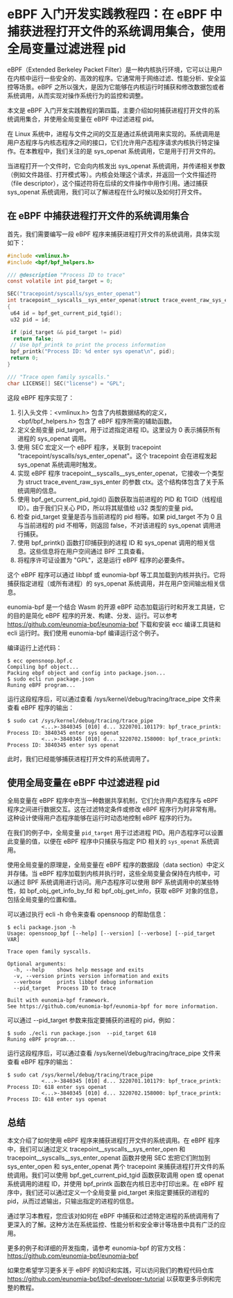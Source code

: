# eBPF 入门开发实践教程四：在 eBPF 中捕获进程打开文件的系统调用集合，使用全局变量过滤进程 pid

eBPF（Extended Berkeley Packet Filter）是一种内核执行环境，它可以让用户在内核中运行一些安全的、高效的程序。它通常用于网络过滤、性能分析、安全监控等场景。eBPF 之所以强大，是因为它能够在内核运行时捕获和修改数据包或者系统调用，从而实现对操作系统行为的监控和调整。

本文是 eBPF 入门开发实践教程的第四篇，主要介绍如何捕获进程打开文件的系统调用集合，并使用全局变量在 eBPF 中过滤进程 pid。

在 Linux 系统中，进程与文件之间的交互是通过系统调用来实现的。系统调用是用户态程序与内核态程序之间的接口，它们允许用户态程序请求内核执行特定操作。在本教程中，我们关注的是 sys_openat 系统调用，它是用于打开文件的。

当进程打开一个文件时，它会向内核发出 sys_openat 系统调用，并传递相关参数（例如文件路径、打开模式等）。内核会处理这个请求，并返回一个文件描述符（file descriptor），这个描述符将在后续的文件操作中用作引用。通过捕获 sys_openat 系统调用，我们可以了解进程在什么时候以及如何打开文件。

## 在 eBPF 中捕获进程打开文件的系统调用集合

首先，我们需要编写一段 eBPF 程序来捕获进程打开文件的系统调用，具体实现如下：

```c
#include <vmlinux.h>
#include <bpf/bpf_helpers.h>

/// @description "Process ID to trace"
const volatile int pid_target = 0;

SEC("tracepoint/syscalls/sys_enter_openat")
int tracepoint__syscalls__sys_enter_openat(struct trace_event_raw_sys_enter* ctx)
{
 u64 id = bpf_get_current_pid_tgid();
 u32 pid = id;

 if (pid_target && pid_target != pid)
  return false;
 // Use bpf_printk to print the process information
 bpf_printk("Process ID: %d enter sys openat\n", pid);
 return 0;
}

/// "Trace open family syscalls."
char LICENSE[] SEC("license") = "GPL";
```

这段 eBPF 程序实现了：

1. 引入头文件：<vmlinux.h> 包含了内核数据结构的定义，<bpf/bpf_helpers.h> 包含了 eBPF 程序所需的辅助函数。
2. 定义全局变量 pid_target，用于过滤指定进程 ID。这里设为 0 表示捕获所有进程的 sys_openat 调用。
3. 使用 SEC 宏定义一个 eBPF 程序，关联到 tracepoint "tracepoint/syscalls/sys_enter_openat"。这个 tracepoint 会在进程发起 sys_openat 系统调用时触发。
4. 实现 eBPF 程序 tracepoint__syscalls__sys_enter_openat，它接收一个类型为 struct trace_event_raw_sys_enter 的参数 ctx。这个结构体包含了关于系统调用的信息。
5. 使用 bpf_get_current_pid_tgid() 函数获取当前进程的 PID 和 TGID（线程组 ID）。由于我们只关心 PID，所以将其赋值给 u32 类型的变量 pid。
6. 检查 pid_target 变量是否与当前进程的 pid 相等。如果 pid_target 不为 0 且与当前进程的 pid 不相等，则返回 false，不对该进程的 sys_openat 调用进行捕获。
7. 使用 bpf_printk() 函数打印捕获到的进程 ID 和 sys_openat 调用的相关信息。这些信息将在用户空间通过 BPF 工具查看。
8. 将程序许可证设置为 "GPL"，这是运行 eBPF 程序的必要条件。

这个 eBPF 程序可以通过 libbpf 或 eunomia-bpf 等工具加载到内核并执行。它将捕获指定进程（或所有进程）的 sys_openat 系统调用，并在用户空间输出相关信息。

eunomia-bpf 是一个结合 Wasm 的开源 eBPF 动态加载运行时和开发工具链，它的目的是简化 eBPF 程序的开发、构建、分发、运行。可以参考 <https://github.com/eunomia-bpf/eunomia-bpf> 下载和安装 ecc 编译工具链和 ecli 运行时。我们使用 eunomia-bpf 编译运行这个例子。

编译运行上述代码：

```console
$ ecc opensnoop.bpf.c
Compiling bpf object...
Packing ebpf object and config into package.json...
$ sudo ecli run package.json
Runing eBPF program...
```

运行这段程序后，可以通过查看 /sys/kernel/debug/tracing/trace_pipe 文件来查看 eBPF 程序的输出：

```console
$ sudo cat /sys/kernel/debug/tracing/trace_pipe
           <...>-3840345 [010] d... 3220701.101179: bpf_trace_printk: Process ID: 3840345 enter sys openat
           <...>-3840345 [010] d... 3220702.158000: bpf_trace_printk: Process ID: 3840345 enter sys openat
```

此时，我们已经能够捕获进程打开文件的系统调用了。

## 使用全局变量在 eBPF 中过滤进程 pid

全局变量在 eBPF 程序中充当一种数据共享机制，它们允许用户态程序与 eBPF 程序之间进行数据交互。这在过滤特定条件或修改 eBPF 程序行为时非常有用。这种设计使得用户态程序能够在运行时动态地控制 eBPF 程序的行为。

在我们的例子中，全局变量 `pid_target` 用于过滤进程 PID。用户态程序可以设置此变量的值，以便在 eBPF 程序中只捕获与指定 PID 相关的 `sys_openat` 系统调用。

使用全局变量的原理是，全局变量在 eBPF 程序的数据段（data section）中定义并存储。当 eBPF 程序加载到内核并执行时，这些全局变量会保持在内核中，可以通过 BPF 系统调用进行访问。用户态程序可以使用 BPF 系统调用中的某些特性，如 bpf_obj_get_info_by_fd 和 bpf_obj_get_info，获取 eBPF 对象的信息，包括全局变量的位置和值。

可以通过执行 ecli -h 命令来查看 opensnoop 的帮助信息：

```console
$ ecli package.json -h
Usage: opensnoop_bpf [--help] [--version] [--verbose] [--pid_target VAR]

Trace open family syscalls.

Optional arguments:
  -h, --help    shows help message and exits 
  -v, --version prints version information and exits 
  --verbose     prints libbpf debug information 
  --pid_target  Process ID to trace 

Built with eunomia-bpf framework.
See https://github.com/eunomia-bpf/eunomia-bpf for more information.
```

可以通过 --pid_target 参数来指定要捕获的进程的 pid，例如：

```console
$ sudo ./ecli run package.json  --pid_target 618
Runing eBPF program...
```

运行这段程序后，可以通过查看 /sys/kernel/debug/tracing/trace_pipe 文件来查看 eBPF 程序的输出：

```console
$ sudo cat /sys/kernel/debug/tracing/trace_pipe
           <...>-3840345 [010] d... 3220701.101179: bpf_trace_printk: Process ID: 618 enter sys openat
           <...>-3840345 [010] d... 3220702.158000: bpf_trace_printk: Process ID: 618 enter sys openat
```

## 总结

本文介绍了如何使用 eBPF 程序来捕获进程打开文件的系统调用。在 eBPF 程序中，我们可以通过定义 tracepoint__syscalls__sys_enter_open 和 tracepoint__syscalls__sys_enter_openat 函数并使用 SEC 宏把它们附加到 sys_enter_open 和 sys_enter_openat 两个 tracepoint 来捕获进程打开文件的系统调用。我们可以使用 bpf_get_current_pid_tgid 函数获取调用 open 或 openat 系统调用的进程 ID，并使用 bpf_printk 函数在内核日志中打印出来。在 eBPF 程序中，我们还可以通过定义一个全局变量 pid_target 来指定要捕获的进程的 pid，从而过滤输出，只输出指定的进程的信息。

通过学习本教程，您应该对如何在 eBPF 中捕获和过滤特定进程的系统调用有了更深入的了解。这种方法在系统监控、性能分析和安全审计等场景中具有广泛的应用。

更多的例子和详细的开发指南，请参考 eunomia-bpf 的官方文档：<https://github.com/eunomia-bpf/eunomia-bpf>

如果您希望学习更多关于 eBPF 的知识和实践，可以访问我们的教程代码仓库 <https://github.com/eunomia-bpf/bpf-developer-tutorial> 以获取更多示例和完整的教程。
